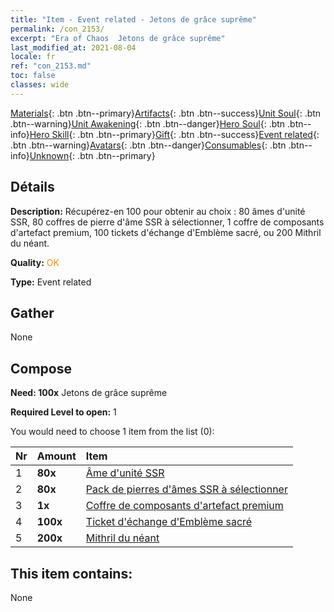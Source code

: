 ```yaml
---
title: "Item - Event related - Jetons de grâce suprême"
permalink: /con_2153/
excerpt: "Era of Chaos  Jetons de grâce suprême"
last_modified_at: 2021-08-04
locale: fr
ref: "con_2153.md"
toc: false
classes: wide
---
```

 [Materials](/ItemsFR/){: .btn .btn--primary}[Artifacts](/ItemsFR/Artifacts/){: .btn .btn--success}[Unit Soul](/ItemsFR/UnitSoul/){: .btn .btn--warning}[Unit Awakening](/ItemsFR/UnitAwakening/){: .btn .btn--danger}[Hero Soul](/ItemsFR/HeroSoul/){: .btn .btn--info}[Hero Skill](/ItemsFR/HeroSkill/){: .btn .btn--primary}[Gift](/ItemsFR/Gift/){: .btn .btn--success}[Event related](/ItemsFR/Events/){: .btn .btn--warning}[Avatars](/ItemsFR/Avatars/){: .btn .btn--danger}[Consumables](/ItemsFR/Consumables/){: .btn .btn--info}[Unknown](/ItemsFR/Unknown/){: .btn .btn--primary}

## Détails
 **Description:** Récupérez-en 100 pour obtenir au choix : 80 âmes d'unité SSR, 80 coffres de pierre d'âme SSR à sélectionner, 1 coffre de composants d'artefact premium, 100 tickets d'échange d'Emblème sacré, ou 200 Mithril du néant.

 **Quality:** <span style="color: #FF8C00">OK</span>

 **Type:** Event related

## Gather

  None

## Compose

 **Need: 100x** Jetons de grâce suprême

 **Required Level to open:** 1

 You would need to choose 1 item from the list (0):

  | Nr | Amount |     Item    |
  |:---|:-------|:------------|
  | 1 |  **80x** | [Âme d'unité SSR](/ItemsFR/con_535/) |  | 
  | 2 |  **80x** | [Pack de pierres d'âmes SSR à sélectionner](/fr/Items/con_2154/) |  | 
  | 3 |  **1x** | [Coffre de composants d'artefact premium](/ItemsFR/con_1874/) |  | 
  | 4 |  **100x** | [Ticket d'échange d'Emblème sacré](/ItemsFR/con_513/) |  | 
  | 5 |  **200x** | [Mithril du néant](/ItemsFR/con_817/) |  | 


## This item contains:

  None


